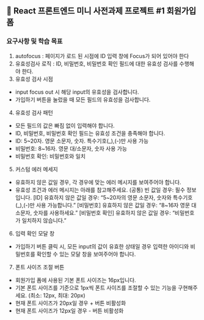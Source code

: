 ## 🐻 React 프론트엔드 미니 사전과제 프로젝트 #1 회원가입 폼

### 요구사항 및 학습 목표

1. autofocus : 페이지가 로드 된 시점에 ID 입력 창에 Focus가 되어 있어야 한다
2. 유효성검사 로직 : ID, 비밀번호, 비밀번호 확인 필드에 대한 유효성 검사를 수행해야 한다.
3. 유효성 검사 시점

- input focus out 시 해당 input의 유효성을 검사합니다.
- 가입하기 버튼을 눌렀을 때 모든 필드의 유효성을 검사합니다.

4. 유효성 검사 패턴

- 모든 필드의 값은 빠짐 없이 입력해야 합니다.
- ID, 비밀번호, 비밀번호 확인 필드는 유효성 조건을 충족해야 합니다.
- ID: 5~20자. 영문 소문자, 숫자. 특수기호(\_),(-)만 사용 가능
- 비밀번호: 8~16자. 영문 대/소문자, 숫자 사용 가능
- 비밀번호 확인: 비밀번호와 일치

5. 커스텀 에러 메세지

- 유효하지 않은 값일 경우, 각 경우에 맞는 에러 메시지를 보여주어야 합니다.
- 유효성 조건과 에러 메시지는 아래를 참고해주세요.
  (공통) 빈 값일 경우: 필수 정보입니다.
  [ID] 유효하지 않은 값일 경우: “5~20자의 영문 소문자, 숫자와 특수기호(\_),(-)만 사용 가능합니다.”
  [비밀번호] 유효하지 않은 값일 경우: “8~16자 영문 대 소문자, 숫자를 사용하세요.”
  [비밀번호 확인] 유효하지 않은 값일 경우: “비밀번호가 일치하지 않습니다.”

6. 입력 확인 모달 창

- 가입하기 버튼 클릭 시, 모든 input의 값이 유효한 상태일 경우 입력한 아이디와 비밀번호를 확인할 수 있는 모달 창을 보여주어야 합니다.

7. 폰트 사이즈 조절 버튼

- 회원가입 폼에 사용된 기본 폰트 사이즈는 16px입니다.
- 기본 폰트 사이즈를 기준으로 1px씩 폰트 사이즈를 조절할 수 있는 기능을 구현해주세요.
  (최소: 12px, 최대: 20px)
- 현재 폰트 사이즈가 20px일 경우 + 버튼 비활성화
- 현재 폰트 사이즈가 12px일 경우 - 버튼 비활성화
